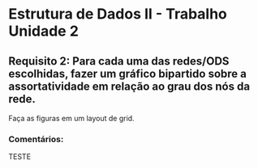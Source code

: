 # Estrutura de Dados II - Trabalho Unidade 2 

## Requisito 2: Para cada uma das redes/ODS escolhidas, fazer um gráfico bipartido sobre a assortatividade em relação ao grau dos nós da rede. 
Faça as figuras em um layout de grid.

### Comentários:
TESTE

